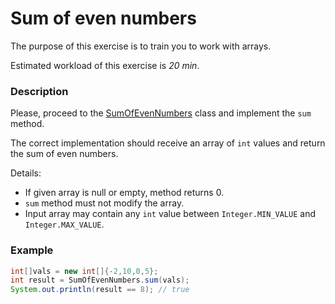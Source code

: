 # Sum of even numbers

The purpose of this exercise is to train you to work with arrays.

Estimated workload of this exercise is _20 min_.

### Description

Please, proceed to the [SumOfEvenNumbers](src/main/java/com/epam/training/student_dmitry_shamko/SumOfEvenNumbers.java) class and
implement the `sum` method.

The correct implementation should receive an array of `int` values and return the sum of even numbers.

Details:

- If given array is null or empty, method returns 0.
- `sum` method must not modify the array.
- Input array may contain any `int` value between `Integer.MIN_VALUE` and `Integer.MAX_VALUE`.

### Example

```java
int[]vals = new int[]{-2,10,0,5};
int result = SumOfEvenNumbers.sum(vals);
System.out.println(result == 8); // true
```